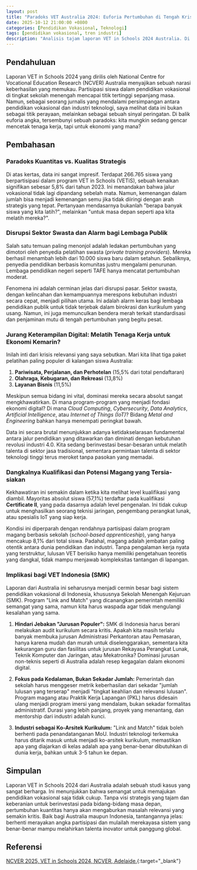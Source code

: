 ```yaml
---
layout: post
title: "Paradoks VET Australia 2024: Euforia Pertumbuhan di Tengah Krisis Relevansi"
date: 2025-10-12 21:00:00 +0800
categories: [Pendidikan Vokasional, Teknologi]
tags: [pendidikan vokasional, tren industri]
description: "Analisis tajam laporan VET in Schools 2024 Australia. Di balik rekor partisipasi siswa, tersembunyi jurang kesenjangan keterampilan digital yang krusial. Sebuah pelajaran penting bagi masa depan SMK di Indonesia."
---
```


## Pendahuluan

Laporan VET in Schools 2024 yang dirilis oleh National Centre for Vocational Education Research (NCVER) Australia menyajikan sebuah narasi keberhasilan yang memukau. Partisipasi siswa dalam pendidikan vokasional di tingkat sekolah menengah mencapai titik tertinggi sepanjang masa. Namun, sebagai seorang jurnalis yang mendalami persimpangan antara pendidikan vokasional dan industri teknologi, saya melihat data ini bukan sebagai titik perayaan, melainkan sebagai sebuah sinyal peringatan. Di balik euforia angka, tersembunyi sebuah paradoks: kita mungkin sedang gencar mencetak tenaga kerja, tapi untuk ekonomi yang mana?

## Pembahasan

### Paradoks Kuantitas vs. Kualitas Strategis

Di atas kertas, data ini sangat impresif. Terdapat 266.765 siswa yang berpartisipasi dalam program VET in Schools (VETiS), sebuah kenaikan signifikan sebesar 5,8% dari tahun 2023. Ini menandakan bahwa jalur vokasional tidak lagi dipandang sebelah mata. Namun, kemenangan dalam jumlah bisa menjadi kemenangan semu jika tidak diiringi dengan arah strategis yang tepat. Pertanyaan mendasarnya bukanlah "berapa banyak siswa yang kita latih?", melainkan "untuk masa depan seperti apa kita melatih mereka?".

### Disrupsi Sektor Swasta dan Alarm bagi Lembaga Publik

Salah satu temuan paling menonjol adalah ledakan pertumbuhan yang dimotori oleh penyedia pelatihan swasta (*private training providers*). Mereka berhasil menambah lebih dari 10.000 siswa baru dalam setahun. Sebaliknya, penyedia pendidikan berbasis komunitas justru mengalami penurunan. Lembaga pendidikan negeri seperti TAFE hanya mencatat pertumbuhan moderat.

Fenomena ini adalah cerminan jelas dari disrupsi pasar. Sektor swasta, dengan kelincahan dan kemampuannya merespons kebutuhan industri secara cepat, menjadi pilihan utama. Ini adalah alarm keras bagi lembaga pendidikan publik untuk tidak terjebak dalam birokrasi dan kurikulum yang usang. Namun, ini juga memunculkan bendera merah terkait standardisasi dan penjaminan mutu di tengah pertumbuhan yang begitu pesat.

### Jurang Keterampilan Digital: Melatih Tenaga Kerja untuk Ekonomi Kemarin?

Inilah inti dari krisis relevansi yang saya sebutkan. Mari kita lihat tiga paket pelatihan paling populer di kalangan siswa Australia:
1.  **Pariwisata, Perjalanan, dan Perhotelan** (15,5% dari total pendaftaran)
2.  **Olahraga, Kebugaran, dan Rekreasi** (13,8%)
3.  **Layanan Bisnis** (11,5%)

Meskipun semua bidang ini vital, dominasi mereka secara absolut sangat mengkhawatirkan. Di mana program-program yang menjadi fondasi ekonomi digital? Di mana *Cloud Computing*, *Cybersecurity*, *Data Analytics*, *Artificial Intelligence*, atau *Internet of Things (IoT)*? Bidang *Metal and Engineering* bahkan hanya menempati peringkat bawah.

Data ini secara brutal menunjukkan adanya ketidakselarasan fundamental antara jalur pendidikan yang ditawarkan dan diminati dengan kebutuhan revolusi industri 4.0. Kita sedang berinvestasi besar-besaran untuk melatih talenta di sektor jasa tradisional, sementara permintaan talenta di sektor teknologi tinggi terus meroket tanpa pasokan yang memadai.

### Dangkalnya Kualifikasi dan Potensi Magang yang Tersia-siakan

Kekhawatiran ini semakin dalam ketika kita melihat level kualifikasi yang diambil. Mayoritas absolut siswa (57,1%) terdaftar pada kualifikasi **Certificate II**, yang pada dasarnya adalah level pengenalan. Ini tidak cukup untuk menghasilkan seorang teknisi jaringan, pengembang perangkat lunak, atau spesialis IoT yang siap kerja.

Kondisi ini diperparah dengan rendahnya partisipasi dalam program magang berbasis sekolah (*school-based apprenticeship*), yang hanya mencakup 8,1% dari total siswa. Padahal, magang adalah jembatan paling otentik antara dunia pendidikan dan industri. Tanpa pengalaman kerja nyata yang terstruktur, lulusan VET berisiko hanya memiliki pengetahuan teoretis yang dangkal, tidak mampu menjawab kompleksitas tantangan di lapangan.

### Implikasi bagi VET Indonesia (SMK)

Laporan dari Australia ini seharusnya menjadi cermin besar bagi sistem pendidikan vokasional di Indonesia, khususnya Sekolah Menengah Kejuruan (SMK). Program "Link and Match" yang dicanangkan pemerintah memiliki semangat yang sama, namun kita harus waspada agar tidak mengulangi kesalahan yang sama.

1.  **Hindari Jebakan "Jurusan Populer":** SMK di Indonesia harus berani melakukan audit kurikulum secara kritis. Apakah kita masih terlalu banyak membuka jurusan Administrasi Perkantoran atau Pemasaran, hanya karena mudah dan murah untuk diselenggarakan, sementara kita kekurangan guru dan fasilitas untuk jurusan Rekayasa Perangkat Lunak, Teknik Komputer dan Jaringan, atau Mekatronika? Dominasi jurusan non-teknis seperti di Australia adalah resep kegagalan dalam ekonomi digital.

2.  **Fokus pada Kedalaman, Bukan Sekadar Jumlah:** Pemerintah dan sekolah harus menggeser metrik keberhasilan dari sekadar "jumlah lulusan yang terserap" menjadi "tingkat keahlian dan relevansi lulusan". Program magang atau Praktik Kerja Lapangan (PKL) harus didesain ulang menjadi program imersi yang mendalam, bukan sekadar formalitas administratif. Durasi yang lebih panjang, proyek yang menantang, dan mentorship dari industri adalah kunci.

3.  **Industri sebagai Ko-Arsitek Kurikulum:** "Link and Match" tidak boleh berhenti pada penandatanganan MoU. Industri teknologi terkemuka harus ditarik masuk untuk menjadi ko-arsitek kurikulum, memastikan apa yang diajarkan di kelas adalah apa yang benar-benar dibutuhkan di dunia kerja, bahkan untuk 3-5 tahun ke depan.

## Simpulan

Laporan VET in Schools 2024 dari Australia adalah sebuah studi kasus yang sangat berharga. Ini menunjukkan bahwa semangat untuk memajukan pendidikan vokasional saja tidak cukup. Tanpa visi strategis yang tajam dan keberanian untuk berinvestasi pada bidang-bidang masa depan, pertumbuhan kuantitas hanya akan mengaburkan masalah relevansi yang semakin kritis. Baik bagi Australia maupun Indonesia, tantangannya jelas: berhenti merayakan angka partisipasi dan mulailah merekayasa sistem yang benar-benar mampu melahirkan talenta inovator untuk panggung global.

## Referensi

[NCVER 2025, VET in Schools 2024, NCVER, Adelaide.](https://www.ncver.edu.au/research-and-statistics/publications/all-publications/vet-in-schools-2024){:target="_blank"}